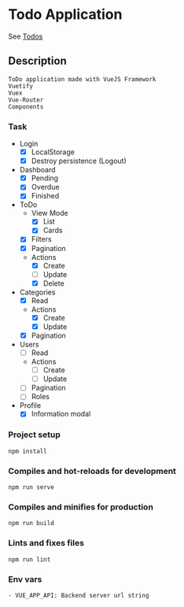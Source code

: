 # Todo Application
See [Todos](https://todos.andresliscanoa.vercel.app)

## Description

```
ToDo application made with VueJS Framework
Vuetify
Vuex
Vue-Router
Components
```

### Task
- Login
    - [x] LocalStorage
    - [x] Destroy persistence (Logout)
- Dashboard
    - [x] Pending
    - [x] Overdue
    - [x] Finished
- ToDo
    - View Mode
        - [x] List
        - [x] Cards
    - [x] Filters
    - [x] Pagination
    - Actions
        - [x] Create
        - [ ] Update
        - [x] Delete
- Categories
    - [x] Read
    - Actions
        - [x] Create
        - [x] Update
    - [x] Pagination
- Users
    - [ ] Read
    - Actions
        - [ ] Create
        - [ ] Update
    - [ ] Pagination
    - [ ] Roles
- Profile
    - [x] Information modal

### Project setup
```
npm install
```

### Compiles and hot-reloads for development
```
npm run serve
```

### Compiles and minifies for production
```
npm run build
```

### Lints and fixes files
```
npm run lint
```

### Env vars
```
- VUE_APP_API: Backend server url string
```
